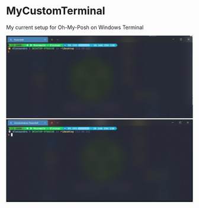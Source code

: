 # MyCustomTerminal
My current setup for Oh-My-Posh on Windows Terminal

![user_pic](user.jpg)
![admin_pic](admin.jpg)
